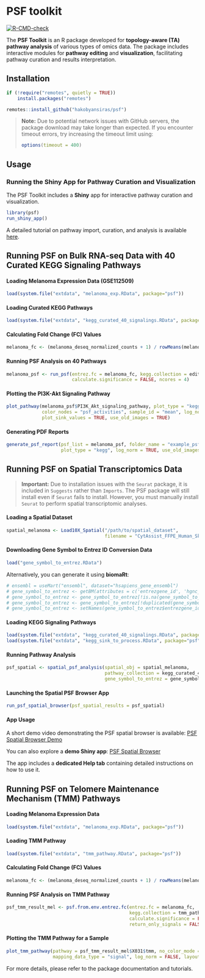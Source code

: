 # PSF toolkit

<!-- badges: start -->
[![R-CMD-check](https://github.com/hakobyansiras/psf/workflows/R-CMD-check/badge.svg)](https://github.com/hakobyansiras/psf/actions)
<!-- badges: end -->

The **PSF Toolkit** is an R package developed for **topology-aware (TA) pathway analysis** of various types of omics data. The package includes interactive modules for **pathway editing** and **visualization**, facilitating pathway curation and results interpretation.

## Installation

```r
if (!require("remotes", quietly = TRUE))
    install.packages("remotes")

remotes::install_github("hakobyansiras/psf")
```

> **Note:** Due to potential network issues with GitHub servers, the package download may take longer than expected. If you encounter timeout errors, try increasing the timeout limit using:
> 
> ```r
> options(timeout = 400)
> ```

## Usage

### Running the Shiny App for Pathway Curation and Visualization

The PSF Toolkit includes a **Shiny** app for interactive pathway curation and visualization.

```r
library(psf)
run_shiny_app()
```

A detailed tutorial on pathway import, curation, and analysis is available [here](#).

## **Running PSF on Bulk RNA-seq Data with 40 Curated KEGG Signaling Pathways**

#### Loading Melanoma Expression Data (GSE112509)

```r
load(system.file("extdata", "melanoma_exp.RData", package="psf"))
```

#### Loading Curated KEGG Pathways

```r
load(system.file("extdata", "kegg_curated_40_signalings.RData", package="psf"))
```

#### Calculating Fold Change (FC) Values

```r
melanoma_fc <- (melanoma_deseq_normalized_counts + 1) / rowMeans(melanoma_deseq_normalized_counts)
```

#### Running PSF Analysis on 40 Pathways

```r
melanoma_psf <- run_psf(entrez.fc = melanoma_fc, kegg.collection = edited_pathways_new, 
                        calculate.significance = FALSE, ncores = 4)
```

#### Plotting the PI3K-Akt Signaling Pathway

```r
plot_pathway(melanoma_psf$PI3K_Akt_signaling_pathway, plot_type = "kegg", 
             color_nodes = "psf_activities", sample_id = "mean", log_norm = TRUE, 
             plot_sink_values = TRUE, use_old_images = TRUE)
```

#### Generating PDF Reports

```r
generate_psf_report(psf_list = melanoma_psf, folder_name = "example_psf_report", 
                    plot_type = "kegg", log_norm = TRUE, use_old_images = TRUE)
```

## **Running PSF on Spatial Transcriptomics Data**

> **Important:** Due to installation issues with the `Seurat` package, it is included in `Suggests` rather than `Imports`. The PSF package will still install even if `Seurat` fails to install. However, you must manually install `Seurat` to perform spatial transcriptomic analyses.

#### Loading a Spatial Dataset

```r
spatial_melanoma <- Load10X_Spatial("/path/to/spatial_dataset", 
                                    filename = "CytAssist_FFPE_Human_Skin_Melanoma_filtered_feature_bc_matrix.h5")
```

#### Downloading Gene Symbol to Entrez ID Conversion Data

```r
load("gene_symbol_to_entrez.RData")
```

Alternatively, you can generate it using **biomaRt**:

```r
# ensembl = useMart("ensembl", dataset="hsapiens_gene_ensembl")
# gene_symbol_to_entrez <- getBM(attributes = c('entrezgene_id', 'hgnc_symbol'), mart = ensembl)
# gene_symbol_to_entrez <- gene_symbol_to_entrez[!is.na(gene_symbol_to_entrez$entrezgene_id), ]
# gene_symbol_to_entrez <- gene_symbol_to_entrez[!duplicated(gene_symbol_to_entrez$entrezgene_id), ]
# gene_symbol_to_entrez <- setNames(gene_symbol_to_entrez$entrezgene_id, gene_symbol_to_entrez$hgnc_symbol)
```

#### Loading KEGG Signaling Pathways

```r
load(system.file("extdata", "kegg_curated_40_signalings.RData", package="psf"))
load(system.file("extdata", "kegg_sink_to_process.RData", package="psf"))
```

#### Running Pathway Analysis

```r
psf_spatial <- spatial_psf_analysis(spatial_obj = spatial_melanoma, 
                                    pathway_collection = kegg_curated_40_signalings, 
                                    gene_symbol_to_entrez = gene_symbol_to_entrez, nthreads = 30)
```

#### Launching the Spatial PSF Browser App

```r
run_psf_spatial_browser(psf_spatial_results = psf_spatial)
```

#### App Usage

A short demo video demonstrating the PSF spatial browser is available: [PSF Spatial Browser Demo](https://www.youtube.com/watch?v=lHTgYBA374o)

You can also explore a **demo Shiny app**: [PSF Spatial Browser](https://apps.armlifebank.am/PSF_spatial_browser/)

The app includes a **dedicated Help tab** containing detailed instructions on how to use it.

## **Running PSF on Telomere Maintenance Mechanism (TMM) Pathways**

#### Loading Melanoma Expression Data

```r
load(system.file("extdata", "melanoma_exp.RData", package="psf"))
```

#### Loading TMM Pathway

```r
load(system.file("extdata", "tmm_pathway.RData", package="psf"))
```

#### Calculating Fold Change (FC) Values

```r
melanoma_fc <- (melanoma_deseq_normalized_counts + 1) / rowMeans(melanoma_deseq_normalized_counts)
```

#### Running PSF Analysis on TMM Pathway

```r
psf_tmm_result_mel <- psf.from.env.entrez.fc(entrez.fc = melanoma_fc,
                                             kegg.collection = tmm_pathway, 
                                             calculate.significance = FALSE, sum = FALSE, split = FALSE, 
                                             return_only_signals = FALSE, tmm_mode = TRUE, tmm_updated_mode = TRUE)
```

#### Plotting the TMM Pathway for a Sample

```r
plot_tmm_pathway(pathway = psf_tmm_result_mel$X031$tmm, no_color_mode = FALSE,
                 mapping_data_type = "signal", log_norm = FALSE, layout = "layout_nicely")
```

For more details, please refer to the package documentation and tutorials.
